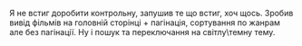 Я не встиг доробити контрольну, запушив те що встиг, хоч щось.
Зробив вивід фільмів на головній сторінці + пагінація, сортування по жанрам але без пагінації.
Ну і пошук та переключання на світлу\темну тему.
